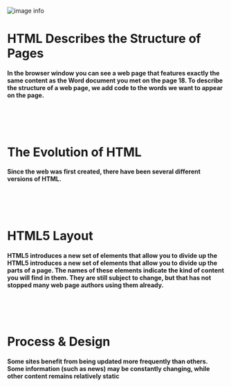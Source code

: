 ![image info](https://nike-russia.com/wp-content/uploads/2020/03/html.png)

#  HTML Describes the Structure of Pages

#### In the browser window you can see a web page that features exactly the same content as the Word document you met on the page 18. To describe the structure of a web page, we add code to the words we want to appear on the page.

<p>&nbsp;</p>
<p>&nbsp;</p>

# The Evolution of HTML
#### Since the web was first created, there have been several different versions of HTML.

<p>&nbsp;</p>
<p>&nbsp;</p>

# HTML5 Layout
#### HTML5 introduces a new set of elements that allow you to divide up the HTML5 introduces a new set of elements that allow you to divide up the parts of a page. The names of these elements indicate the kind of content you will find in them. They are still subject to change, but that has not stopped many web page authors using them already.


<p>&nbsp;</p>
<p>&nbsp;</p>

# Process & Design
#### Some sites benefit from being updated more frequently than others. Some information (such as news) may be constantly changing, while other content remains relatively static
